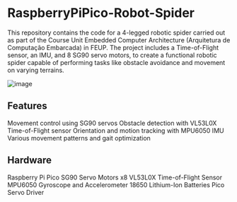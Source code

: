 # RaspberryPiPico-Robot-Spider

This repository contains the code for a 4-legged robotic spider carried out as part of the Course Unit Embedded Computer Architecture (Arquitetura de Computação Embarcada) in FEUP. The project includes a Time-of-Flight sensor, an IMU, and 8 SG90 servo motors, to create a functional robotic spider capable of performing tasks like obstacle avoidance and movement on varying terrains.

![image](https://github.com/Xizesse/RaspberryPiPico-Robot-Spider/assets/116903107/f17dcb1a-b7f8-46d6-86f1-cdd583b3588e)


## Features
Movement control using SG90 servos
Obstacle detection with VL53L0X Time-of-Flight sensor
Orientation and motion tracking with MPU6050 IMU
Various movement patterns and gait optimization


## Hardware
Raspberry Pi Pico
SG90 Servo Motors x8
VL53L0X Time-of-Flight Sensor
MPU6050 Gyroscope and Accelerometer
18650 Lithium-Ion Batteries
Pico Servo Driver
